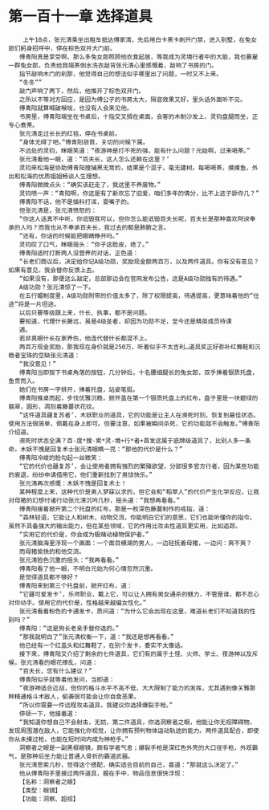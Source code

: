 # 第一百十一章 选择道具
        上午10点，张元清乘坐出租车抵达傅家湾，先后用白卡黑卡刷开门禁，进入别墅，在兔女郎们躬身招呼中，停在棕色双开大门前。
       傅青阳真是享受啊，那么多兔女郎照顾他衣食起居，等我成为灵境行者中的大能，我也要雇一群兔女郎，负责给我端茶倒水洗衣敲背张元清心里感慨着，敲响了书房的门。
       指节敲响木门的刹那，他觉得自己的想法似乎哪里出了问题，一时又不上来。
       “冬冬””
       敲门声响了两下，然后，他推开了棕色双开门。
       之所以不等对方回应，是因为傅公子的书房太大，隔音效果又好，里头话外面听不见。
       傅青阳就算喊破喉咙，也没有人会来见他。
       书房里，傅青阳端坐在书桌后，十指交叉搁在桌面，会客的木制沙发上，灵钧盘腿而坐，正专心煮茶。
       张元清走过长长的红毯，停在书桌前。
       “身体无碍了吧。”傅青阳颔首，关切的问候下属。
       不远处的灵钧，眯眼笑道：“夜游神是打不死的强，能有什么问题？元始啊，过来喝茶。”
       张元清看他一眼，道：“百夫长，这人怎么还赖在这里？’
       灵钧来松海是协助傅青阳搜捕黑无常的，结果是个混子，毫无建树。每喝喝茶，摸摸鱼，外出和松海的优质姐姐畅谈人生理想。
       傅青阳微微点头：“确实该赶走了，我这里不养废物。”
       灵钧喷一声：“青阳啊，你这是有了新欢忘了旧爱，咱们多年的情分，比不上这子舔你几？”
       傅青阳不话，他不是插科打诨，耍嘴子的。
       但张元清是，张元清愤怒的：
       “你这人话真不中听，你诋毁我可以，但你怎么能诋毁百夫长呢，百夫长是那种喜欢阿谀奉承的人吗？而我也从不奉承百夫长，我过去的都是肺腑之言。
       “还有，你话的时候能把眼睛睁开吗。”
       灵钧叹了口气，眯眼摇头：“你子这脸皮，绝了。”
       傅青阳适时打断两人没营养的对话，正色道：
       “长老们商议后，决定给你记A级功勋，奖励现金额两百万，以及两件道具。你有没有意见？如果有意见，我会替你反馈上去。
       “如果没有，那便这么敲定，总部那边会在官网发布公告，这是A级功勋独有的待遇。”
       A级功勋？张元清惊了一下。
       在五行媚制度里，A级功勋附带的价值太多了，除了权限提高，待遇提高，更意味着他的“仕途”将是一片坦途。
       以后只要等级跟上来，什长、执事，都不是问题。
       要知道，代理什长藤远，虽是4级圣者，却因为功勋不足，至今还是精英成员待课
       遇。
       若非真眼什长在家养伤，他连代替什长都混不上。
       两百万现金奖励，那我现在身价就是250万，听着似乎不太吉利…道具奖正好弥补红舞鞋和沉稳者宝珠的空缺张元清道：
       “我没意见！”
       傅青阳当即按下书桌角落的按钮，几分钟后，十名腰细腿长的兔女郎，双手捧着银质托盘，鱼贯而入。
       她们在书房一字排开，捧着托盘，站姿笔挺。
       傅青阳推桌而起，步伐优雅沉稳，掀开盖在第一个银质托盘上的红布，盘子里是一块碧绿的翡翠，圆形，凋刻着藤蔓状花纹。
       “这件道具疆复苏者’，木妖职业的道具，它的功能是让主人在濒死时刻，恢复到最佳状态。使用方法很简单，佩戴在身上即可。但要注意，如果被瞬间杀死，它的功能就不会触发。”傅青阳介绍道。
       濒死时状态全满？百-度*搜-索*灵-境+行*者+首发这属于底牌级道具了，比别人多一条命，木妖不愧是回复术士张元清眼睛一亮：“那他的代价是什么？”
       傅青阳冷峻的脸勾起一丝微笑：
       “它的代价也疆复苏’，会让使用者拥有强烈的繁殖欲望，分部很多官方行者，因为某些功能的衰退，纷纷申请借用它，他们重新找到了男饶快乐。”
       张元清再次感慨：木妖不愧是回复术士！
       某种程度上来，这种代价是男人梦寐以求的，但它会和“稻草人”的代价产生化学反应，让我对母猪的幻想付诸行动张元清沉吟几秒，摇头道：“我想再看看。”
       傅青阳接着掀开第二个托盘的红布，那是一枚深色藤蔓制作的戒指，道：
       “森林轻语，它能让人和树木、动物交流，你能明白它们的意思，它们也能听懂你的指令。虽然不具备强大的输出能力，但在某些领域，它的作用比攻击性道具更实用，比如追踪。
       “实用它的代价是，你会成为极赌动植物保护者。”
       张元清脑海里浮现一个画面：一个面目模湖的男人，一边轻抚着母猪，一边问：爽不爽？
       而母猪愉快的和他交流。
       张元清脸色沉重的摇头：“我再看看。”
       傅青阳看了他一眼，不明白元始为何心情忽然沉重。
       是觉得道具都不够好？
       傅青阳来到第三个托盘前，掀开红布，道：
       “它疆可爱发卡’，乐师职业，戴上它，可以让人拥有男女通杀的魅力，不管是谁，都不忍心对你动手。使用它的代价是，性格越来越偏女性化。”
       张元清看着粉色的卡通发卡，质问道：“为什么它会出现在这里，难道长老们不知道我的性别吗？”
       傅青阳：“这是狗长老亲手替你选的。”
       “那我就明白了”张元清权衡一下，道：“我还是想再看看。”
       他已经有一个红盖头和红舞鞋了，在别个发卡，委实不太像话。
       接下来，傅青阳又介绍了剩余的七件道具，它们有的属于土怪、火师、学士、夜游神以及斥候，张元清看的眼花缭乱，问道：
       “百夫长，您有什么建议？”
       傅青阳似乎就等着他发问，当即道：
       “夜游神适合近战，但你的格斗水平不高不低，大大限制了能力的发挥，尤其遇到像关雅那种精通格斗术敌人，偷袭很可能会让你自食恶果。
       “所以你需要一件远程攻击道具，我建议你选择爆裂手枪。”
       停顿一下，他接着道：
       “我知道你想自己不会射击，无妨，第二件道具，你选洞察者之眼，他能让你无视障碍物，发现周围潜在敌人，它能强化你视觉，让你拥有预判物体运动轨迹的能力。两件道具配合，即使你从未摸过枪，也能在短时间内成为神枪手。”
       洞察者之眼是一副黑框眼镜，颇有学者气息；爆裂手枪是深红色外壳的大口径手枪，外观霸气，是那种后坐力能让普通人骨折的霸道武器。
       张元清思索几秒，觉得这个搭配，确实适合目前的自己，喜道：“那就这么决定了。”
       他从傅青阳手里接过两件道具，握在手中，物品信息很快浮现：
       【名称：洞察者之眼】
       【类型：眼镜】
       【功能：洞察、超视】